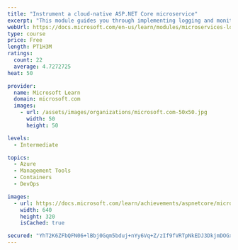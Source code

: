 ```yaml
---
title: "Instrument a cloud-native ASP.NET Core microservice"
excerpt: "This module guides you through implementing logging and monitoring in an ASP.NET Core microservices app in Azure Kubernetes Service."
webUrl: https://docs.microsoft.com/en-us/learn/modules/microservices-logging-aspnet-core/
type: course
price: Free
length: PT1H3M
ratings:
  count: 22
  average: 4.7272725
heat: 50

provider:
  name: Microsoft Learn
  domain: microsoft.com
  images:
    - url: /assets/images/organizations/microsoft.com-50x50.jpg
      width: 50
      height: 50

levels:
  - Intermediate

topics:
  - Azure
  - Management Tools
  - Containers
  - DevOps

images:
  - url: https://docs.microsoft.com/learn/achievements/aspnetcore/microservices-logging-aspnet-core-social.png
    width: 640
    height: 320
    isCached: true

secured: "YhT2K6ZFbQFN06+lBbj0Gqm5bduj+nYy6Vq+Z/zIf9fVRTpNkEDJ3DkjmDOGxvL2TbtBjm7WKyyu7mau8xdY/eAA8/GIXbUSUlrTZeDUcKQWaoTTy4omFAY3jujJX8hf0WGpjS7QHsDcjIi19D+FuXJjcCjXr9/Cv/cy1MxNA8f5GzA6cbE7KHmRCk4imwJdBqxUmmgyMHtu3JNXR4oDeckTp9iqohn3upaFMATUH0MtgQ0zd7b1JiEpkWdP0zt713CKxDr5Y6tbiIxc7Abblhyv+jOLsopeu0ABMz0qAKB79vv9Mg62C6LKgRD5lO7QVGMTN99VptMNsTG31UdOu/2muIOfj3Lgsd0HDA+t04Zd4O4wQHfnthTfFfVFjPXw59S2DRsNhTfqW443ZHEk5inJi8aWLbjCFgxSa9ptxQ0=;OBrf9no0bLfc7sIsKkCwZQ=="
---
```


